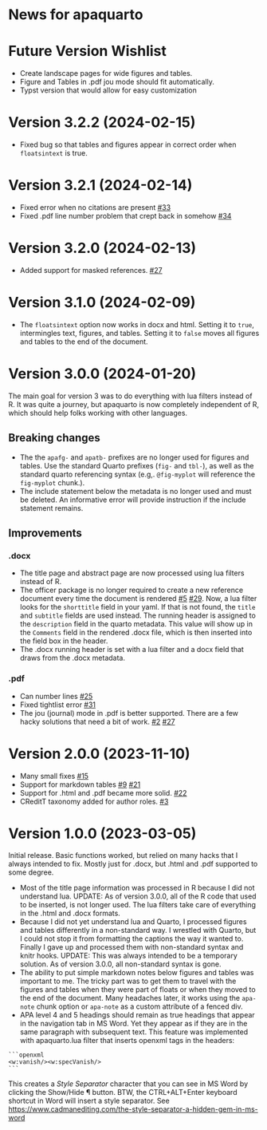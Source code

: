 # News for apaquarto


# Future Version Wishlist

- Create landscape pages for wide figures and tables.
- Figure and Tables in .pdf jou mode should fit automatically.
- Typst version that would allow for easy customization

# Version 3.2.2 (2024-02-15)

- Fixed bug so that tables and figures appear in correct order when
  `floatsintext` is true.

# Version 3.2.1 (2024-02-14)

- Fixed error when no citations are present
  [\#33](https://github.com/wjschne/apaquarto/issues/33)
- Fixed .pdf line number problem that crept back in somehow
  [\#34](https://github.com/wjschne/apaquarto/issues/34)

# Version 3.2.0 (2024-02-13)

- Added support for masked references.
  [\#27](https://github.com/wjschne/apaquarto/issues/27)

# Version 3.1.0 (2024-02-09)

- The `floatsintext` option now works in docx and html. Setting it to
  `true`, intermingles text, figures, and tables. Setting it to `false`
  moves all figures and tables to the end of the document.

# Version 3.0.0 (2024-01-20)

The main goal for version 3 was to do everything with lua filters
instead of R. It was quite a journey, but apaquarto is now completely
independent of R, which should help folks working with other languages.

## Breaking changes

- The the `apafg-` and `apatb-` prefixes are no longer used for figures
  and tables. Use the standard Quarto prefixes (`fig-` and `tbl-`), as
  well as the standard quarto referencing syntax (e.g,. `@fig-myplot`
  will reference the `fig-myplot` chunk.).
- The include statement below the metadata is no longer used and must be
  deleted. An informative error will provide instruction if the include
  statement remains.

## Improvements

### .docx

- The title page and abstract page are now processed using lua filters
  instead of R.
- The officer package is no longer required to create a new reference
  document every time the document is rendered
  [\#5](https://github.com/wjschne/apaquarto/issues/5)
  [\#29](https://github.com/wjschne/apaquarto/issues/29). Now, a lua
  filter looks for the `shorttitle` field in your yaml. If that is not
  found, the `title` and `subtitle` fields are used instead. The running
  header is assigned to the `description` field in the quarto metadata.
  This value will show up in the `Comments` field in the rendered .docx
  file, which is then inserted into the field box in the header.
- The .docx running header is set with a lua filter and a docx field
  that draws from the .docx metadata.

### .pdf

- Can number lines
  [\#25](https://github.com/wjschne/apaquarto/issues/25)
- Fixed tightlist error
  [\#31](https://github.com/wjschne/apaquarto/issues/31)
- The jou (journal) mode in .pdf is better supported. There are a few
  hacky solutions that need a bit of work.
  [\#2](https://github.com/wjschne/apaquarto/issues/2)
  [\#27](https://github.com/wjschne/apaquarto/issues/27)

# Version 2.0.0 (2023-11-10)

- Many small fixes
  [\#15](https://github.com/wjschne/apaquarto/issues/15)
- Support for markdown tables
  [\#9](https://github.com/wjschne/apaquarto/issues/9)
  [\#21](https://github.com/wjschne/apaquarto/issues/21)
- Support for .html and .pdf became more solid.
  [\#22](https://github.com/wjschne/apaquarto/issues/22)
- CReditT taxonomy added for author roles.
  [\#3](https://github.com/wjschne/apaquarto/issues/3)

# Version 1.0.0 (2023-03-05)

Initial release. Basic functions worked, but relied on many hacks that I
always intended to fix. Mostly just for .docx, but .html and .pdf
supported to some degree.

- Most of the title page information was processed in R because I did
  not understand lua. UPDATE: As of version 3.0.0, all of the R code
  that used to be inserted, is not longer used. The lua filters take
  care of everything in the .html and .docx formats.
- Because I did not yet understand lua and Quarto, I processed figures
  and tables differently in a non-standard way. I wrestled with Quarto,
  but I could not stop it from formatting the captions the way it wanted
  to. Finally I gave up and processed them with non-standard syntax and
  knitr hooks. UPDATE: This was always intended to be a temporary
  solution. As of version 3.0.0, all non-standard syntax is gone.
- The ability to put simple markdown notes below figures and tables was
  important to me. The tricky part was to get them to travel with the
  figures and tables when they were part of floats or when they moved to
  the end of the document. Many headaches later, it works using the
  `apa-note` chunk option or `apa-note` as a custom attribute of a
  fenced div.
- APA level 4 and 5 headings should remain as true headings that appear
  in the navigation tab in MS Word. Yet they appear as if they are in
  the same paragraph with subsequent text. This feature was implemented
  with apaquarto.lua filter that inserts openxml tags in the headers:

<!-- -->

    ```openxml
    <w:vanish/><w:specVanish/>
    ```

This creates a *Style Separator* character that you can see in MS Word
by clicking the Show/Hide ¶ button. BTW, the CTRL+ALT+Enter keyboard
shortcut in Word will insert a style separator. See
https://www.cadmanediting.com/the-style-separator-a-hidden-gem-in-ms-word
